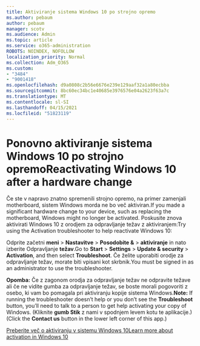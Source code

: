 ```yaml
---
title: Aktiviranje sistema Windows 10 po strojno opremo
ms.author: pebaum
author: pebaum
manager: scotv
ms.audience: Admin
ms.topic: article
ms.service: o365-administration
ROBOTS: NOINDEX, NOFOLLOW
localization_priority: Normal
ms.collection: Adm_O365
ms.custom:
- "3484"
- "9001418"
ms.openlocfilehash: d9a0808c2b56e6676e239e129aaf32a1a80ecbba
ms.sourcegitcommit: 8bc60ec34bc1e40685e3976576e04a2623f63a7c
ms.translationtype: MT
ms.contentlocale: sl-SI
ms.lasthandoff: 04/15/2021
ms.locfileid: "51823119"
---
```

# <a name="reactivating-windows-10-after-a-hardware-change"></a><span data-ttu-id="291e1-102">Ponovno aktiviranje sistema Windows 10 po strojno opremo</span><span class="sxs-lookup"><span data-stu-id="291e1-102">Reactivating Windows 10 after a hardware change</span></span>

<span data-ttu-id="291e1-103">Če ste v napravo znatno spremenili strojno opremo, na primer zamenjali motherboard, sistem Windows morda ne bo več aktiviran.</span><span class="sxs-lookup"><span data-stu-id="291e1-103">If you made a significant hardware change to your device, such as replacing the motherboard, Windows might no longer be activated.</span></span> <span data-ttu-id="291e1-104">Poskusite znova aktivirati Windows 10 z orodjem za odpravljanje težav z aktiviranjem:</span><span class="sxs-lookup"><span data-stu-id="291e1-104">Try using the Activation troubleshooter to help reactivate Windows 10:</span></span>

<span data-ttu-id="291e1-105">Odprite začetni **meni**  >  **Nastavitve**  >  **Posodobite &**  >  **aktiviranje** in nato izberite Odpravljanje **težav**.</span><span class="sxs-lookup"><span data-stu-id="291e1-105">Go to **Start** > **Settings** > **Update & security** > **Activation**, and then select **Troubleshoot**.</span></span> <span data-ttu-id="291e1-106">Če želite uporabiti orodje za odpravljanje težav, morate biti vpisani kot skrbnik.</span><span class="sxs-lookup"><span data-stu-id="291e1-106">You must be signed in as an administrator to use the troubleshooter.</span></span>

<span data-ttu-id="291e1-107">**Opomba:** Če z zagonom orodja za odpravljanje težav ne  odpravite težave ali če ne vidite gumba za odpravljanje težav, se boste morali pogovoriti z osebo, ki vam bo pomagala pri aktiviranju kopije sistema Windows.</span><span class="sxs-lookup"><span data-stu-id="291e1-107">**Note:** If running the troubleshooter doesn’t help or you don’t see the **Troubleshoot** button, you’ll need to talk to a person to get help activating your copy of Windows.</span></span> <span data-ttu-id="291e1-108">(Kliknite **gumb Stik** z nami v spodnjem levem kotu te aplikacije.)</span><span class="sxs-lookup"><span data-stu-id="291e1-108">(Click the **Contact us** button in the lower left corner of this app.)</span></span>

[<span data-ttu-id="291e1-109">Preberite več o aktiviranju v sistemu Windows 10</span><span class="sxs-lookup"><span data-stu-id="291e1-109">Learn more about activation in Windows 10</span></span>](https://support.microsoft.com/help/12440/windows-10-activate)
